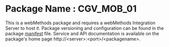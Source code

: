 # Package Name : CGV_MOB_01
This is a webMethods package and requires a webMethods Integration Server to host it. Package versioning and configuration can be found in the package [manifest](./CGV_MOB_01/manifest.v3) file. Service and API documentation is available on the package's home page http://&lt;server&gt;:&lt;port&gt;/&lt;packagename>.